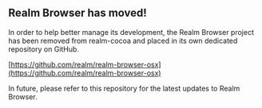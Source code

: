 ## Realm Browser has moved!

In order to help better manage its development, the Realm Browser project has been removed from realm-cocoa and placed in its own dedicated repository on GitHub.

[https://github.com/realm/realm-browser-osx](https://github.com/realm/realm-browser-osx)

In future, please refer to this repository for the latest updates to Realm Browser.
